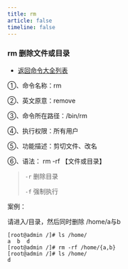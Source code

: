 ```yaml
---
title: rm
article: false
timeline: false
---
```

### rm 删除文件或目录

- [返回命令大全列表](../command.md#文件管理)

①、命令名称：rm

②、英文原意：remove

③、命令所在路径：/bin/rm

④、执行权限：所有用户

⑤、功能描述：剪切文件、改名

⑥、语法： rm -rf 【文件或目录】

> `-r` 删除目录
>
> `-f` 强制执行

案例：

请进入/目录，然后同时删除 /home/a与b

```shell
[root@admin /]# ls /home/
a  b  d
[root@admin /]# rm -rf /home/{a,b}
[root@admin /]# ls /home/
d
```
